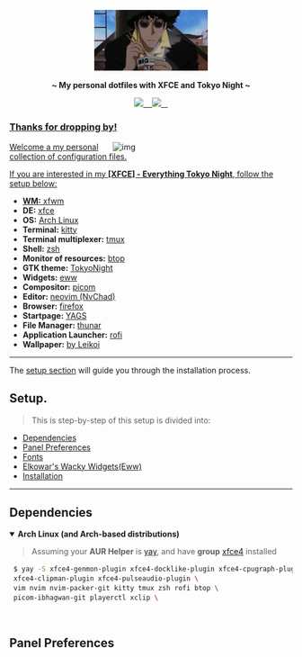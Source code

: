 <!-- HEADERS -->
<p align="center">
  <img width="40%" src="assets/bepop.gif" />
</p>

<p align="center">
  <b> ~ My personal dotfiles with XFCE and Tokyo Night ~ </b>
</p>


<p align="center">
<a href="https://github.com/jrona1do/tokyofiles/network/members">
    <img src="https://img.shields.io/github/forks/jrona1do/tokyofiles?color=1a1b26&label=Forks%20%20&logo=git&labelColor=f7768e&logoColor=ffffff">&nbsp;&nbsp;&nbsp;


<a href="https://github.com/jrona1do/tokyofiles/stargazers/">
    <img src="https://img.shields.io/github/stars/jrona1do/tokyofiles?color=1a1b26&label=Stars%20%20&logo=github&labelColor=7aa2f7&logoColor=ffffff">&nbsp;&nbsp;&nbsp;

</p>


<!-- INFORMATION -->

### Thanks for dropping by!

<img src="https://raw.githubusercontent.com/jrona1do/tokyofiles/master/assets/tokyo-rice.png" alt="img" align="right" width="320px">

Welcome a my personal collection of configuration files.


If you are interested in my **[XFCE] - Everything Tokyo Night**, follow the setup below:

- **WM:** [xfwm](https://wiki.archlinux.org/title/Xfwm)
- **DE:** [xfce](https://wiki.archlinux.org/title/Xfce)
- **OS:** [Arch Linux](https://archlinux.org)
- **Terminal:** [kitty](https://github.com/kovidgoyal/kitty)
- **Terminal multiplexer:** [tmux](https://github.com/tmux/tmux/wiki)
- **Shell:** [zsh](https://wiki.archlinux.org/index.php/Zsh)
- **Monitor of resources:** [btop](https://github.com/aristocratos/btop)
- **GTK theme:** [TokyoNight](https://github.com/stronk-dev/Tokyo-Night-Linux/tree/master/usr/share/themes/TokyoNight)
- **Widgets:** [eww](https://github.com/elkowar/eww)
- **Compositor:** [picom](https://github.com/ibhagwan/picom)
- **Editor:** [neovim (NvChad)](https://github.com/NvChad/NvChad)
- **Browser:** [firefox](https://www.mozilla.org/en-US/firefox)
- **Startpage:** [YAGS](https://github.com/PrettyCoffee/yet-another-generic-startpage)
- **File Manager:** [thunar](https://github.com/xfce-mirror/thunar)
- **Application Launcher:** [rofi](https://github.com/davatorium/rofi)
- **Wallpaper:** [by Leikoi](https://alphacoders.com/author/view/62160)
---

The [setup section](#setup) will guide you through the installation process.

## Setup.
> This is step-by-step of this setup is divided into:

- [Dependencies](#dependencies)
- [Panel Preferences](#panel)
- [Fonts](#fonts)
- [Elkowar's Wacky Widgets(Eww)](#eww)
- [Installation](#installation)
---
## Dependencies

<details open>
   <summary><strong>Arch Linux (and Arch-based distributions)</strong></summary>

> Assuming your **AUR Helper** is [yay](https://github.com/Jguer/yay), and have **group** [xfce4](https://archlinux.org/groups/x86_64/xfce4/) installed


```sh
 $ yay -S xfce4-genmon-plugin xfce4-docklike-plugin xfce4-cpugraph-plugin \ 
 xfce4-clipman-plugin xfce4-pulseaudio-plugin \
 vim nvim nvim-packer-git kitty tmux zsh rofi btop \ 
 picom-ibhagwan-git playerctl xclip \

```

   </details>

   <br>

## Panel Preferences


